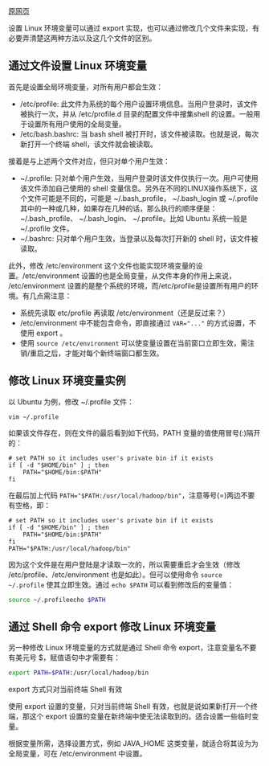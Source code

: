 [原网页](<http://dblab.xmu.edu.cn/blog/linux-environment-variable/>)

设置 Linux 环境变量可以通过 export 实现，也可以通过修改几个文件来实现，有必要弄清楚这两种方法以及这几个文件的区别。

## 通过文件设置 Linux 环境变量

首先是设置全局环境变量，对所有用户都会生效：

- /etc/profile: 此文件为系统的每个用户设置环境信息。当用户登录时，该文件被执行一次，并从 /etc/profile.d 目录的配置文件中搜集shell 的设置。一般用于设置所有用户使用的全局变量。
- /etc/bash.bashrc: 当 bash shell 被打开时，该文件被读取。也就是说，每次新打开一个终端 shell，该文件就会被读取。

接着是与上述两个文件对应，但只对单个用户生效：

- ~/.profile: 只对单个用户生效，当用户登录时该文件仅执行一次。用户可使用该文件添加自己使用的 shell 变量信息。另外在不同的LINUX操作系统下，这个文件可能是不同的，可能是 ~/.bash_profile， ~/.bash_login 或 ~/.profile 其中的一种或几种，如果存在几种的话，那么执行的顺序便是：~/.bash_profile、 ~/.bash_login、 ~/.profile。比如 Ubuntu 系统一般是 ~/.profile 文件。
- ~/.bashrc: 只对单个用户生效，当登录以及每次打开新的 shell 时，该文件被读取。

此外，修改 /etc/environment 这个文件也能实现环境变量的设置。/etc/environment 设置的也是全局变量，从文件本身的作用上来说， /etc/environment 设置的是整个系统的环境，而/etc/profile是设置所有用户的环境。有几点需注意：

- 系统先读取 etc/profile 再读取 /etc/environment（还是反过来？）
- /etc/environment 中不能包含命令，即直接通过 `VAR="..."` 的方式设置，不使用 export 。
- 使用 `source /etc/environment` 可以使变量设置在当前窗口立即生效，需注销/重启之后，才能对每个新终端窗口都生效。

## 修改 Linux 环境变量实例

以 Ubuntu 为例，修改 ~/.profile 文件：

```
vim ~/.profile
```

如果该文件存在，则在文件的最后看到如下代码，PATH 变量的值使用冒号(:)隔开的：

```shell
# set PATH so it includes user's private bin if it exists
if [ -d "$HOME/bin" ] ; then
    PATH="$HOME/bin:$PATH"
fi
```

在最后加上代码 `PATH="$PATH:/usr/local/hadoop/bin"`，注意等号(=)两边不要有空格，即：

```shell
# set PATH so it includes user's private bin if it exists
if [ -d "$HOME/bin" ] ; then
    PATH="$HOME/bin:$PATH"
fi
PATH="$PATH:/usr/local/hadoop/bin"
```

因为这个文件是在用户登陆是才读取一次的，所以需要重启才会生效（修改 /etc/profile、/etc/environment 也是如此）。但可以使用命令 `source ~/.profile` 使其立即生效。通过 `echo $PATH` 可以看到修改后的变量值：

```bash
source ~/.profileecho $PATH
```

## 通过 Shell 命令 export 修改 Linux 环境变量

另一种修改 Linux 环境变量的方式就是通过 Shell 命令 export，注意变量名不要有美元号 $，赋值语句中才需要有：

```bash
export PATH=$PATH:/usr/local/hadoop/bin
```

export 方式只对当前终端 Shell 有效

使用 export 设置的变量，只对当前终端 Shell 有效，也就是说如果新打开一个终端，那这个 export 设置的变量在新终端中使无法读取到的。适合设置一些临时变量。

根据变量所需，选择设置方式，例如 JAVA_HOME 这类变量，就适合将其设为为全局变量，可在 /etc/environment 中设置。